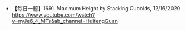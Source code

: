 - 【每日一题】1691. Maximum Height by Stacking Cuboids, 12/16/2020 https://www.youtube.com/watch?v=nyJe6_4_MTs&ab_channel=HuifengGuan